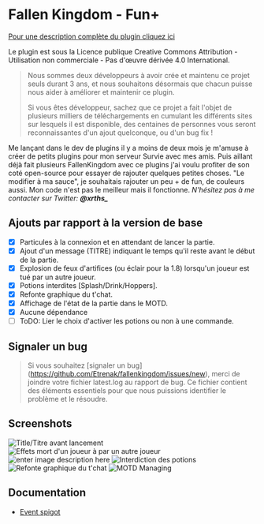 
Fallen Kingdom - Fun+
===
[Pour une description complète du plugin cliquez ici](https://www.spigotmc.org/resources/fallenkingdom.38878/)

Le plugin est sous la Licence publique Creative Commons Attribution - Utilisation non commerciale - Pas d'œuvre dérivée 4.0 International.

> Nous sommes deux développeurs à avoir crée et maintenu ce projet seuls
> durant 3 ans, et nous souhaitons  désormais que chacun puisse nous
> aider à améliorer et maintenir ce plugin. 
> 
> Si vous êtes développeur, sachez que ce projet a fait l'objet de
> plusieurs milliers de téléchargements en cumulant les différents sites
> sur lesquels il est disponible, des centaines de personnes vous seront
> reconnaissantes d'un ajout quelconque, ou d'un bug fix !

Me lançant dans le dev de plugins il y a moins de deux mois je m'amuse à créer de petits plugins pour mon serveur Survie avec mes amis. Puis aillant déjà fait plusieurs FallenKingdom avec ce plugins j'ai voulu profiter de son coté open-source pour essayer de rajouter quelques petites choses. "Le modifier à ma sauce", je souhaitais rajouter un peu  + de fun, de couleurs aussi. Mon code n'est pas le meilleur mais il fonctionne. 
*N'hésitez pas à me contacter sur Twitter: **@xrths_***

## Ajouts par rapport à la version de base
- [x] Particules à la connexion et en attendant de lancer la partie.
- [x] Ajout d'un message (TITRE) indiquant le temps qu'il reste avant le début de la partie.
- [x] Explosion de feux d'artifices (ou éclair pour la 1.8) lorsqu'un joueur est tué par un autre joueur.
- [x] Potions interdites [Splash/Drink/Hoppers].
- [x] Refonte graphique du t'chat.
- [x] Affichage de l'état de la partie dans le MOTD.
- [x] Aucune dépendance
- [ ] ToDO: Lier le choix d'activer les potions ou non à une commande.

## Signaler un bug

> Si vous souhaitez [signaler un bug]
> (https://github.com/Etrenak/fallenkingdom/issues/new), merci de
> joindre votre fichier latest.log au rapport de bug. Ce fichier
> contient des éléments essentiels pour que nous puissions identifier le
> problème et le résoudre.

## Screenshots
![Title/Titre avant lancement](http://files.sikya.fr/2020-02-05_22.03.52.png)
![Effets mort d'un joueur à par un autre joueur](http://files.sikya.fr/2020-02-05_22.04.39.png)
![enter image description here](http://files.sikya.fr/particles.png)
![Interdiction des potions](http://files.sikya.fr/Screenshot_1.png)
![Refonte graphique du t'chat](http://files.sikya.fr/Screenshot_2.png)
![MOTD Managing](http://files.sikya.fr/gif.gif)

## Documentation
* [Event spigot](docs/api/api.md)


